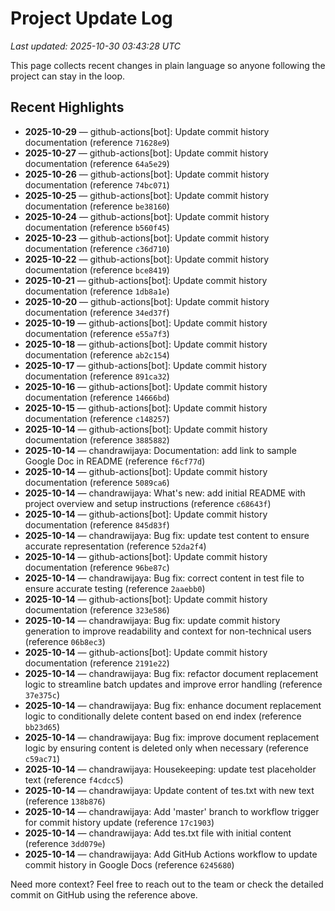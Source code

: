 # Project Update Log

_Last updated: 2025-10-30 03:43:28 UTC_

This page collects recent changes in plain language so anyone following the project can stay in the loop.

## Recent Highlights

- **2025-10-29** — github-actions[bot]: Update commit history documentation (reference `71628e9`)
- **2025-10-27** — github-actions[bot]: Update commit history documentation (reference `64a5e29`)
- **2025-10-26** — github-actions[bot]: Update commit history documentation (reference `74bc071`)
- **2025-10-25** — github-actions[bot]: Update commit history documentation (reference `be38160`)
- **2025-10-24** — github-actions[bot]: Update commit history documentation (reference `b560f45`)
- **2025-10-23** — github-actions[bot]: Update commit history documentation (reference `c36d710`)
- **2025-10-22** — github-actions[bot]: Update commit history documentation (reference `bce8419`)
- **2025-10-21** — github-actions[bot]: Update commit history documentation (reference `1db8a1e`)
- **2025-10-20** — github-actions[bot]: Update commit history documentation (reference `34ed37f`)
- **2025-10-19** — github-actions[bot]: Update commit history documentation (reference `e55a7f3`)
- **2025-10-18** — github-actions[bot]: Update commit history documentation (reference `ab2c154`)
- **2025-10-17** — github-actions[bot]: Update commit history documentation (reference `891ca32`)
- **2025-10-16** — github-actions[bot]: Update commit history documentation (reference `14666bd`)
- **2025-10-15** — github-actions[bot]: Update commit history documentation (reference `c148257`)
- **2025-10-14** — github-actions[bot]: Update commit history documentation (reference `3885882`)
- **2025-10-14** — chandrawijaya: Documentation: add link to sample Google Doc in README (reference `f6cf77d`)
- **2025-10-14** — github-actions[bot]: Update commit history documentation (reference `5089ca6`)
- **2025-10-14** — chandrawijaya: What's new: add initial README with project overview and setup instructions (reference `c68643f`)
- **2025-10-14** — github-actions[bot]: Update commit history documentation (reference `845d83f`)
- **2025-10-14** — chandrawijaya: Bug fix: update test content to ensure accurate representation (reference `52da2f4`)
- **2025-10-14** — github-actions[bot]: Update commit history documentation (reference `96be87c`)
- **2025-10-14** — chandrawijaya: Bug fix: correct content in test file to ensure accurate testing (reference `2aaebb0`)
- **2025-10-14** — github-actions[bot]: Update commit history documentation (reference `323e586`)
- **2025-10-14** — chandrawijaya: Bug fix: update commit history generation to improve readability and context for non-technical users (reference `06b8ec3`)
- **2025-10-14** — github-actions[bot]: Update commit history documentation (reference `2191e22`)
- **2025-10-14** — chandrawijaya: Bug fix: refactor document replacement logic to streamline batch updates and improve error handling (reference `37e375c`)
- **2025-10-14** — chandrawijaya: Bug fix: enhance document replacement logic to conditionally delete content based on end index (reference `bb23d65`)
- **2025-10-14** — chandrawijaya: Bug fix: improve document replacement logic by ensuring content is deleted only when necessary (reference `c59ac71`)
- **2025-10-14** — chandrawijaya: Housekeeping: update test placeholder text (reference `f4cdcc5`)
- **2025-10-14** — chandrawijaya: Update content of tes.txt with new text (reference `138b876`)
- **2025-10-14** — chandrawijaya: Add 'master' branch to workflow trigger for commit history update (reference `17c1903`)
- **2025-10-14** — chandrawijaya: Add tes.txt file with initial content (reference `3dd079e`)
- **2025-10-14** — chandrawijaya: Add GitHub Actions workflow to update commit history in Google Docs (reference `6245680`)

Need more context? Feel free to reach out to the team or check the detailed commit on GitHub using the reference above.

